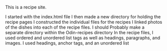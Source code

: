 This is a recipe site.

I started with the index.html file
I then made a new directory for holding the recipe pages
I constructed the individual files for the recipes
I linked photos of the dishes into each of the recipe files. 
I should Probably make a separate directory within the Odin-recipes directory
In the recipe files, I used ordered and unordered list tags as well as headings, paragraphs, and images.
I used headings, anchor tags, and an unordered list